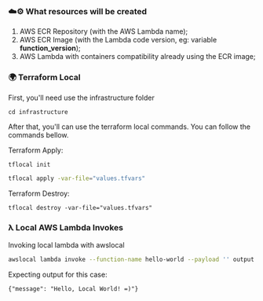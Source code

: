 ### ☁️⚙️ What resources will be created

1. AWS ECR Repository (with the AWS Lambda name);
2. AWS ECR Image (with the Lambda code version, eg: variable **function_version**);
3. AWS Lambda with containers compatibility already using the ECR image;

### 🌍 Terraform Local

First, you'll need use the infrastructure folder

```
cd infrastructure
````

After that, you'll can use the terraform local commands. You can follow the commands bellow.

Terraform Apply:

```bash
tflocal init
```

```bash
tflocal apply -var-file="values.tfvars"
```

Terraform Destroy:

```
tflocal destroy -var-file="values.tfvars"
```

### λ Local AWS Lambda Invokes

Invoking local lambda with awslocal

```bash
awslocal lambda invoke --function-name hello-world --payload '' output.txt
```

Expecting output for this case:

```
{"message": "Hello, Local World! =)"}
```
